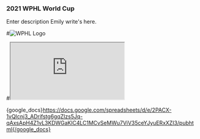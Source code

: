 ### 2021 WPHL World Cup
Enter description Emily write's here. 

#![WPHL Logo](C:/Users/lynette.gumbleton/Desktop/2021.png)




#<iframe src="https://docs.google.com/spreadsheets/d/e/2PACX-1vQIcnj3_ADrifstg6gqZIzs5Jq-qAxsApH4Z1vL3KDWGaKlC4LC1MCvSeMWu7ViV35ceYJyuERxXZI3/pubhtml?#widget=true&amp;headers=false"></iframe>

{google_docs}https://docs.google.com/spreadsheets/d/e/2PACX-1vQIcnj3_ADrifstg6gqZIzs5Jq-qAxsApH4Z1vL3KDWGaKlC4LC1MCvSeMWu7ViV35ceYJyuERxXZI3/pubhtml{/google_docs}
